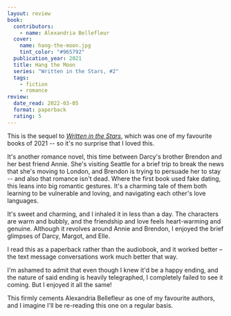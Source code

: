 ```yaml
---
layout: review
book:
  contributors:
    - name: Alexandria Bellefleur
  cover:
    name: hang-the-moon.jpg
    tint_color: "#965792"
  publication_year: 2021
  title: Hang the Moon
  series: "Written in the Stars, #2"
  tags:
    - fiction
    - romance
review:
  date_read: 2022-03-05
  format: paperback
  rating: 5
---
```


This is the sequel to [*Written in the Stars*](/reviews/written-in-the-stars/), which was one of my favourite books of 2021 -- so it's no surprise that I loved this.

It's another romance novel, this time between Darcy's brother Brendon and her best friend Annie.
She's visiting Seattle for a brief trip to break the news that she's moving to London, and Brendon is trying to persuade her to stay -- and also that romance isn't dead.
Where the first book used fake dating, this leans into big romantic gestures.
It's a charming tale of them both learning to be vulnerable and loving, and navigating each other's love languages.

It's sweet and charming, and I inhaled it in less than a day.
The characters are warm and bubbly, and the friendship and love feels heart-warming and genuine.
Although it revolves around Annie and Brendon, I enjoyed the brief glimpses of Darcy, Margot, and Elle.

I read this as a paperback rather than the audiobook, and it worked better – the text message conversations work much better that way.

I'm ashamed to admit that even though I knew it'd be a happy ending, and the nature of said ending is heavily telegraphed, I completely failed to see it coming.
But I enjoyed it all the same!

This firmly cements Alexandria Bellefleur as one of my favourite authors, and I imagine I'll be re-reading this one on a regular basis.

